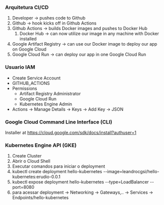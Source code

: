 ### Arquitetura CI/CD

1) Developer -> pushes code to Github
2) Github -> hook kicks off in Github Actions
3) Github Actions -> builds Docker images and pushes to Docker Hub
	1) Docker Hub -> can now utilize our image in any machine with Docker installed
4) Google Artifact Registry -> can use our Docker image to deploy our app on Google Cloud
5) Google Cloud Run -> can deploy our app in one Google Cloud Run


### Usuario IAM

- Create Service Account
- GITHUB_ACTIONS
- Permissions
	- Artifact Registry Administrator
	- Google Cloud Run
	- Kubernetes Engine Admin
- Actions -> Manage Details -> Keys -> Add Key -> JSON

### Google Cloud Command Line Interface (CLI)

Installer at
https://cloud.google.com/sdk/docs/install?authuser=1


### Kubernetes Engine API (GKE)

1) Create Cluster
2) Abrir o Cloud Shell
3) Executar comandos para iniciar o deployment
4) kubectl create deployment hello-kubernetes --image=leandrocgsi/hello-kubernetes:erudio-0.0.1
5) kubectl expose deployment hello-kubernetes --type=LoadBalancer --port=8080
6) para acessar deployment -> Networking -> Gateways,.. -> Services -> Endpoints/hello-kubernetes



